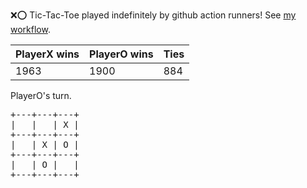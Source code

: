 :x::o: Tic-Tac-Toe played indefinitely by github action runners! See [my workflow](.github/workflows/play.yaml).

|PlayerX wins|PlayerO wins|Ties|
|-|-|-|
|1963|1900|884|

PlayerO's turn.

<pre>
+---+---+---+
|   |   | X |
+---+---+---+
|   | X | O |
+---+---+---+
|   | O |   |
+---+---+---+
</pre>